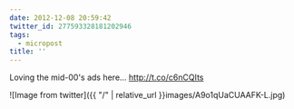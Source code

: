 ```yaml
---
date: 2012-12-08 20:59:42
twitter_id: 277593328181202946
tags:
  - micropost
title: ''
---
```


Loving the mid-00's ads here... http://t.co/c6nCQIts

![Image from twitter]({{ "/" | relative_url  }}images/A9o1qUaCUAAFK-L.jpg)
